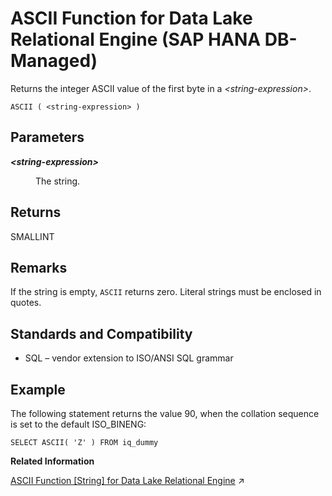 <!-- loio554cede3499a4ef98a05be128493031f -->

# ASCII Function for Data Lake Relational Engine \(SAP HANA DB-Managed\)

Returns the integer ASCII value of the first byte in a *<string-expression\>*.



```
ASCII ( <string-expression> )
```



<a name="loio554cede3499a4ef98a05be128493031f__section_hml_tjk_srb"/>

## Parameters


<dl>
<dt><b>

*<string-expression\>*

</b></dt>
<dd>

The string.



</dd>
</dl>



<a name="loio554cede3499a4ef98a05be128493031f__section_nyd_5jk_srb"/>

## Returns

SMALLINT



<a name="loio554cede3499a4ef98a05be128493031f__section_fly_5jk_srb"/>

## Remarks

If the string is empty, `ASCII` returns zero. Literal strings must be enclosed in quotes.



<a name="loio554cede3499a4ef98a05be128493031f__section_f5t_vjk_srb"/>

## Standards and Compatibility

-   SQL – vendor extension to ISO/ANSI SQL grammar



<a name="loio554cede3499a4ef98a05be128493031f__section_bf5_wjk_srb"/>

## Example

The following statement returns the value 90, when the collation sequence is set to the default ISO\_BINENG:

```
SELECT ASCII( 'Z' ) FROM iq_dummy
```

**Related Information**  


[ASCII Function [String] for Data Lake Relational Engine](https://help.sap.com/viewer/19b3964099384f178ad08f2d348232a9/2023_1_QRC/en-US/a533e3a684f21015a2a0af73e4a9ad1c.html "Returns the integer ASCII value of the first byte in a string-expression.") :arrow_upper_right:

